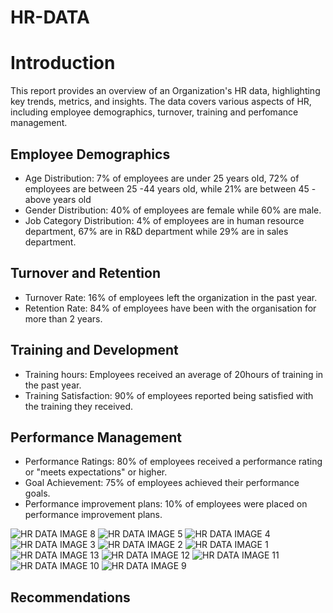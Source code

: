 # HR-DATA
# Introduction
This report provides an overview of an Organization's HR data, highlighting key trends, metrics, and insights.  The data covers various aspects of HR, including employee demographics, turnover, training and perfomance management.
## Employee Demographics
- Age Distribution: 7% of employees are under 25 years old, 72% of employees are between 25 -44 years old, while 21% are between 45 - above years old
- Gender Distribution: 40% of employees are female while 60% are male.
- Job Category Distribution: 4% of employees are in human resource department, 67% are in R&D department while 29% are in sales department.

## Turnover and Retention
- Turnover Rate: 16% of employees left the organization in the past year.
- Retention Rate: 84% of employees have been with the organisation for more than 2 years.

## Training and Development
- Training hours: Employees received an average of 20hours of training in the past year.
- Training Satisfaction: 90% of employees reported being satisfied with the training they received.

## Performance Management
- Performance Ratings: 80%  of employees received a performance rating or "meets expectations" or higher.
- Goal Achievement: 75% of employees achieved their performance goals.
- Performance improvement plans: 10% of employees were placed on performance improvement plans.


![HR DATA IMAGE 8](https://github.com/user-attachments/assets/8d711e67-b012-4ba9-bf43-f10ee1dce302)
![HR DATA IMAGE 5](https://github.com/user-attachments/assets/ed77237f-b975-4652-8678-1c6a652f8a50)
![HR DATA IMAGE 4](https://github.com/user-attachments/assets/83588fd2-e689-4698-b575-f308901e4a0f)
![HR DATA IMAGE 3](https://github.com/user-attachments/assets/06efd21b-1831-4536-9fb7-df03e4413938)
![HR DATA IMAGE 2](https://github.com/user-attachments/assets/2cd29a56-93b9-46fa-888c-401d19c9fd74)
![HR DATA IMAGE 1](https://github.com/user-attachments/assets/019a4d73-4153-41b1-a8dc-40d2d3a9fcd0)
![HR DATA IMAGE 13](https://github.com/user-attachments/assets/cc842059-0dc2-4282-9820-eb7bfc3aca80)
![HR DATA IMAGE 12](https://github.com/user-attachments/assets/e2c9cd7b-bbc6-4cd6-999e-10e666852b4d)
![HR DATA IMAGE 11](https://github.com/user-attachments/assets/cd42e380-5447-40c5-84aa-e5441a437415)
![HR DATA IMAGE 10](https://github.com/user-attachments/assets/0670c47b-b6a8-4538-aef8-b94937075a75)
![HR DATA IMAGE 9](https://github.com/user-attachments/assets/c5e5e3da-f966-4e3a-a1a5-65a02c201e03)




## Recommendations
